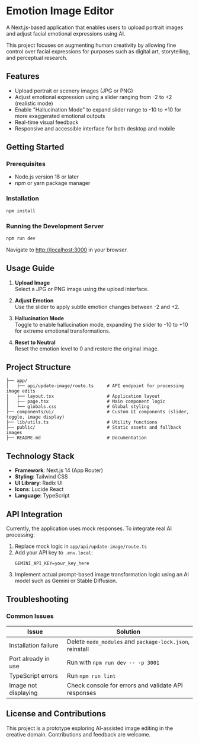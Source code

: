 # Emotion Image Editor

A Next.js-based application that enables users to upload portrait images and adjust facial emotional expressions using AI.

This project focuses on augmenting human creativity by allowing fine control over facial expressions for purposes such as digital art, storytelling, and perceptual research.

## Features

- Upload portrait or scenery images (JPG or PNG)
- Adjust emotional expression using a slider ranging from -2 to +2 (realistic mode)
- Enable "Hallucination Mode" to expand slider range to -10 to +10 for more exaggerated emotional outputs
- Real-time visual feedback
- Responsive and accessible interface for both desktop and mobile

## Getting Started

### Prerequisites

- Node.js version 18 or later
- npm or yarn package manager

### Installation

```bash
npm install
```

### Running the Development Server

```bash
npm run dev
```

Navigate to [http://localhost:3000](http://localhost:3000) in your browser.

## Usage Guide

1. **Upload Image**  
   Select a JPG or PNG image using the upload interface.

2. **Adjust Emotion**  
   Use the slider to apply subtle emotion changes between -2 and +2.

3. **Hallucination Mode**  
   Toggle to enable hallucination mode, expanding the slider to -10 to +10 for extreme emotional transformations.

4. **Reset to Neutral**  
   Reset the emotion level to 0 and restore the original image.

## Project Structure

```
├── app/
│   ├── api/update-image/route.ts     # API endpoint for processing image edits
│   ├── layout.tsx                    # Application layout
│   ├── page.tsx                      # Main component logic
│   └── globals.css                   # Global styling
├── components/ui/                    # Custom UI components (slider, toggle, image display)
├── lib/utils.ts                      # Utility functions
├── public/                           # Static assets and fallback images
├── README.md                         # Documentation
```

## Technology Stack

- **Framework**: Next.js 14 (App Router)
- **Styling**: Tailwind CSS
- **UI Library**: Radix UI
- **Icons**: Lucide React
- **Language**: TypeScript

## API Integration

Currently, the application uses mock responses. To integrate real AI processing:

1. Replace mock logic in `app/api/update-image/route.ts`
2. Add your API key to `.env.local`:
   ```
   GEMINI_API_KEY=your_key_here
   ```
3. Implement actual prompt-based image transformation logic using an AI model such as Gemini or Stable Diffusion.

## Troubleshooting

### Common Issues

| Issue                      | Solution                                                  |
|---------------------------|-----------------------------------------------------------|
| Installation failure      | Delete `node_modules` and `package-lock.json`, reinstall |
| Port already in use       | Run with `npm run dev -- -p 3001`                         |
| TypeScript errors         | Run `npm run lint`                                        |
| Image not displaying      | Check console for errors and validate API responses       |

## License and Contributions

This project is a prototype exploring AI-assisted image editing in the creative domain. Contributions and feedback are welcome.
